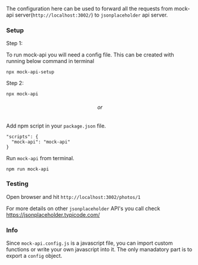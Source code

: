The configuration here can be used to forward all the requests from mock-api server(`http://localhost:3002/`) to `jsonplaceholder` api server.

### Setup

Step 1:

To run mock-api you will need a config file. This can be created with running below command in terminal 
```
npx mock-api-setup
```

Step 2:
```
npx mock-api
```

<h6 align="center">or</h6>

Add npm script in your `package.json` file.
```
"scripts": {
  "mock-api": "mock-api"
}
```

Run `mock-api` from terminal.

```
npm run mock-api
```

### Testing

Open browser and hit `http://localhost:3002/photos/1`

For more details on other `jsonplaceholder` API's you call check https://jsonplaceholder.typicode.com/


### Info

Since `mock-api.config.js` is a javascript file, you can import custom functions or write your own javascript into it. The only manadatory part is to export a `config` object.